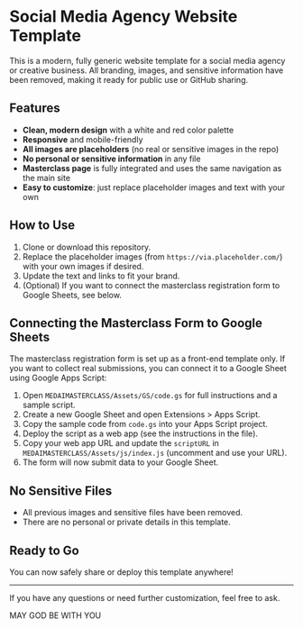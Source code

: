 # Social Media Agency Website Template

This is a modern, fully generic website template for a social media agency or creative business. All branding, images, and sensitive information have been removed, making it ready for public use or GitHub sharing.

## Features
- **Clean, modern design** with a white and red color palette
- **Responsive** and mobile-friendly
- **All images are placeholders** (no real or sensitive images in the repo)
- **No personal or sensitive information** in any file
- **Masterclass page** is fully integrated and uses the same navigation as the main site
- **Easy to customize**: just replace placeholder images and text with your own

## How to Use
1. Clone or download this repository.
2. Replace the placeholder images (from `https://via.placeholder.com/`) with your own images if desired.
3. Update the text and links to fit your brand.
4. (Optional) If you want to connect the masterclass registration form to Google Sheets, see below.

## Connecting the Masterclass Form to Google Sheets
The masterclass registration form is set up as a front-end template only. If you want to collect real submissions, you can connect it to a Google Sheet using Google Apps Script:

1. Open `MEDAIMASTERCLASS/Assets/GS/code.gs` for full instructions and a sample script.
2. Create a new Google Sheet and open Extensions > Apps Script.
3. Copy the sample code from `code.gs` into your Apps Script project.
4. Deploy the script as a web app (see the instructions in the file).
5. Copy your web app URL and update the `scriptURL` in `MEDAIMASTERCLASS/Assets/js/index.js` (uncomment and use your URL).
6. The form will now submit data to your Google Sheet.

## No Sensitive Files
- All previous images and sensitive files have been removed.
- There are no personal or private details in this template.

## Ready to Go
You can now safely share or deploy this template anywhere!

---

If you have any questions or need further customization, feel free to ask. 

MAY GOD BE WITH YOU